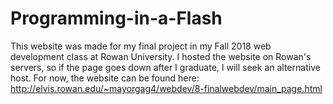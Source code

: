 # Programming-in-a-Flash

This website was made for my final project in my Fall 2018 web development class at Rowan University. 
I hosted the website on Rowan's servers, so if the page goes down after I graduate, I will seek an alternative host.
For now, the website can be found here: http://elvis.rowan.edu/~mayorgag4/webdev/8-finalwebdev/main_page.html
